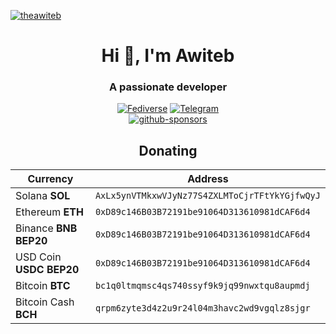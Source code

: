 <a href="https://github.com/TheAwiteb">
  <p align="left"> <img src="https://komarev.com/ghpvc/?username=theawiteb&label=Profile%20views&color=blueviolet&style=flat" alt="theawiteb" /> </p>
</a>

<h1 align="center">Hi 👋, I'm Awiteb</h1>
<h3 align="center">A passionate developer</h3>

<div align="center">



[![Fediverse](https://shields.io/badge/Fediverse-@me@bassam.social-blue?logo=https://blog.bassam.social/wp-content/uploads/2023/06/cropped-favicon-192x192.png&style=flat)](https://bassam.social/@me) 
[![Telegram](https://shields.io/badge/Telegram-TheAwiteb-blue?style=flat)](https://t.me/TheAwiteb)
<br>
[![github-sponsors](https://img.shields.io/static/v1?label=Sponsor&message=%E2%9D%A4&logo=GitHub&logoColor=ff69b4)](https://github.com/sponsors/TheAwiteb)

## Donating
| Currency                  |                Address                          |
|---------------------------|------------------------------------------------ |
| Solana **SOL**            | `AxLx5ynVTMkxwVJyNz77S4ZXLMToCjrTFtYkYGjfwQyJ`|
| Ethereum **ETH**          | `0xD89c146B03B72191be91064D313610981dCAF6d4`|
| Binance **BNB BEP20**     | `0xD89c146B03B72191be91064D313610981dCAF6d4`|
| USD Coin **USDC BEP20**   | `0xD89c146B03B72191be91064D313610981dCAF6d4` |
| Bitcoin **BTC**           | `bc1q0ltmqmsc4qs740ssyf9k9jq99nwxtqu8aupmdj`|
| Bitcoin Cash **BCH**      | `qrpm6zyte3d4z2u9r24l04m3havc2wd9vgqlz8sjgr`|>
